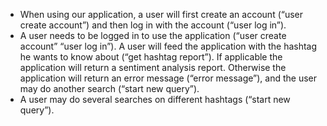 - When using our application, a user will first create an account (“user create account”) and then log in with the account (“user log in”). 
- A user needs to be logged in to use the application (“user create account” “user log in”). A user will feed the application with the hashtag he wants to know about (“get hashtag report”). If applicable the application will return a sentiment analysis report. Otherwise the application will return an error message (“error message”), and the user may do another search (“start new query”). 
- A user may do several searches on different hashtags (“start new query”).
